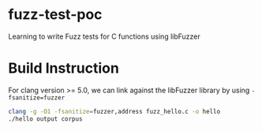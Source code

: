 # fuzz-test-poc
Learning to write Fuzz tests for C functions using libFuzzer

# Build Instruction
For clang version >= 5.0, we can link against the libFuzzer library by using `-fsanitize=fuzzer`
```bash
clang -g -O1 -fsanitize=fuzzer,address fuzz_hello.c -o hello
./hello output corpus
```
